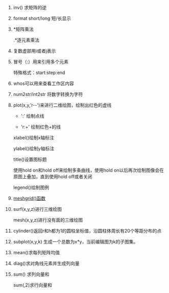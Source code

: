 1. inv() 求矩阵的逆

2. format short/long 短/长显示

3. *矩阵乘法

   .*逐元素乘法

4. 复数虚部用i或者j表示

5. 冒号（:）用来引用多个元素

   特殊格式：start:step:end

6. whos可以用来查看工作区内容

7. num2str/int2str 将数字转换为字符

8. plot(x,y,'r--')来进行二维绘图，绘制出红色的虚线

   - ':' 绘制点线

   - 'r:+' 绘制红色+的线

   xlabel()绘制x轴标注

   ylabel()绘制y轴标注

   title()设置图标题

   使用hold on和hold off来绘制多条曲线，使用hold on以后再次绘制图像会在原图上叠加，直到使用hold off或者关闭

   legend()绘制图例

9. [meshgrid()函数](https://jingyan.baidu.com/article/d2b1d1029f82bb5c7f37d45d.html)

10. surf(x,y,z)进行三维绘图

    mesh(x,y,z)进行没有面的三维绘图

11. cylinder()返回r和h都为1的圆柱坐标值，沿圆柱体周长有20个等距分布的点

12. subplot(x,y,k) 生成一个总数为x*y，当前编辑图为k的子图集。

13. mean()求每列矩阵均值

14. diag()求对角线元素并生成列向量

15. sum() 求列向量和

    sum(,2)求行向量和
